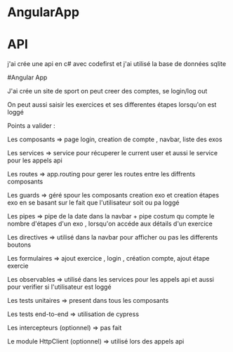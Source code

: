 # AngularApp

# API
j'ai crée une api en c# avec codefirst et j'ai utilisé la base de données sqlite

#Angular App

J'ai crée un site de sport 
on peut creer des comptes, se login/log out

On peut aussi saisir les exercices et ses differentes étapes lorsqu'on est loggé

Points a valider : 

Les composants => page login, creation de compte , navbar, liste des exos

Les services => service pour récuperer le current user et aussi le service pour les appels api

Les routes => app.routing pour gerer les routes entre les diffrents composants

Les guards => géré spour les composants creation exo et creation étapes exo en se basant sur le fait que l'utilisateur soit ou pa loggé

Les pipes => pipe de la date dans la navbar + pipe costum qu compte le nombre d'étapes d'un exo , lorsqu'on accéde aux détails d'un exercice

Les directives => utilisé dans la navbar pour afficher ou pas les differents boutons

Les formulaires => ajout exercice , login , création compte, ajout étape exercie 

Les observables => utilisé dans les services pour les appels api et aussi pour verifier si l'utilisateur est loggé

Les tests unitaires => present dans tous les composants

Les tests end-to-end => utilisation de cypress

Les intercepteurs (optionnel) => pas fait

Le module HttpClient (optionnel) => utilisé lors des appels api



